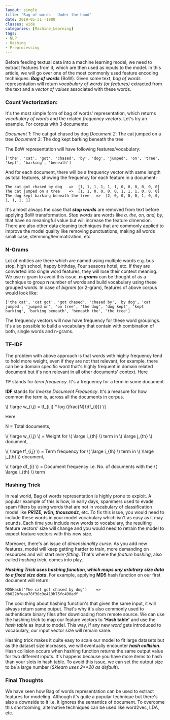 ```yaml
---
layout: single
title: "Bag of words - Under the hood"
date: 2019-05-31 -1900
classes: wide
categories: [Machine_Learning]
tags:
- NLP
- Hashing
- Preprocessing
---
```


Before feeding textual data into a machine learning model, we need to extract features from it, which are then used as inputs to the model. In this article, we will go over one of the most commonly used feature encoding techniques: ***Bag of words*** (BoW). Given some text, *bag of words* representation will return *vocabulary of words (or features)* extracted from the text and a *vector of values* associated with these words.





### Count Vectorization:

It's the most simple form of bag of words' representation, which returns *vocabulary of words* and the related *frequency vectors*. Let's try an example. For corpus with 3 documents:

*Document 1*:	The cat got chased by dog
*Document 2*:	The cat jumped on a tree
*Document 3*:	The dog kept barking beneath the tree



The BoW representation will have following features/vocabulary:

```
['the', 'cat', 'got', 'chased', 'by', 'dog', 'jumped', 'on', 'tree', 'kept', 'barking', 'beneath']
```

And for each document, there will be a frequency vector with same length as total features, showing the frequency for each feature in a document:

```
The cat got chased by dog	=>	[1, 1, 1, 1, 1, 1, 0, 0, 0, 0, 0, 0]
The cat jumped on a tree	=>	[1, 1, 0, 0, 0, 0, 1, 1, 1, 0, 0, 0]
The dog kept barking beneath the tree	=>	[2, 0, 0, 0, 0, 1, 0, 0, 1, 1, 1, 1]
```



It's almost always the case that ***stop words*** are removed from text before applying BoW transformation. *Stop words* are words like *a, the, on, and, by*, that have no meaningful value but will increase the feature dimension.  There are also other data cleaning techniques that are commonly applied to improve the model quality like removing punctuations, making all words small case, stemming/lemmatization, etc





### N-Grams

Lot of entities are there which are named using multiple words e.g. bus stop, high school, happy birthday, Four seasons hotel, etc. If they are converted into single word features, they will lose their context meaning. We use n-gram to avoid this issue. ***n-grams*** can be thought of as a technique to group **n** number of words and build vocabulary using these grouped words. In case of *bigram* (or 2-gram), features of above corpus would look like:

```
['the cat', 'cat got', 'got chased', 'chased by', 'by dog', 'cat jumped', 'jumped on', 'on tree', 'the dog', 'dog kept', 'kept barking', 'barking beneath', 'beneath the', 'the tree']
```



The frequency vectors will now have frequency for these word groupings. It's also possible to build a vocabulary that contain with combination of both, single words and n-grams.





### TF-IDF

The problem with above approach is that words with highly frequency tend to hold more weight, even if they are not that relevant, for example, there can be a domain specific word that's highly frequent in domain related document but it's non relevant in all other documents' context. Here

**TF** stands for *term frequency*. It's a frequency for a term in some document.

**IDF** stands for *Inverse Document Frequency*. It's a measure for how common the term is, across all the documents in corpus.


\\[
\large w_{i,j} =  tf_{i,j} * log (\frac{N}{df_{i}})
\\]

Here 

N = Total documents,

\\( \large w_{i,j} \\)  = Weight for \\( \large i_{th} \\) term in \\( \large j_{th} \\) document,

\\( \large tf_{i,j} \\) = Term frequency for \\( \large i_{th} \\) term in \\( \large j_{th} \\) document,

\\( \large df_{i} \\)   = Document frequency i.e. No. of documents with the \\( \large i_{th} \\) term








### Hashing Trick

In real world, Bag of words representation is highly prone to exploit. A popular example of this is how, in early days, spammers used to evade spam filters by using words that are not in vocabulary of classification model like ***PR1ZE, w0n, thousandz***, etc. To fix this issue, you would need to include these words in your model vocabulary which isn't as easy as it may sounds. Each time you include new words to vocabulary, the resulting feature vectors’ size will change and you would need to retrain the model to expect feature vectors with this new size. 

Moreover, there's an issue of *dimensionality curse*. As you add new features, model will keep getting harder to train, more demanding on resources and will start *over-fitting*. That's where the *feature hashing*, also called *hashing trick*, comes into play. 

***Hashing Trick uses hashing function, which maps any arbitrary size data to a fixed size data***. For example, applying **MD5** hash function on our first document will return:

```
MD5Hash('The cat got chased by dog')	=>	db022bfeaa78f30c9e419b75fc490adf
```



The cool thing about hashing function's that given the same input, it will always return same output. That's why it's also commonly used to authenticate binary files after downloading from remote source. We can use the hashing trick to map our feature vectors to **'Hash table'** and use the *hash table* as input to model. This way, if any new *word* gets introduced to vocabulary, our input vector size will remain same. 

Hashing trick makes it quite easy to scale our model to fit large datasets but as the dataset size increases, we will eventually encounter ***hash collision***. Hash collision occurs when hashing function returns the same output value for two different inputs. It's happens because you have more items to hash than your slots in hash table. To avoid this issue, we can set the output size to be a large number (*Sklearn uses 2**20 as default*).





### Final Thoughts

We have seen how Bag of words representation can be used to extract features for modeling. Although it's quite a popular technique but there's also a downside to it i.e. it ignores the semantics of document. To overcome this shortcoming, alternative techniques can be used like word2vec, LDA, etc.
